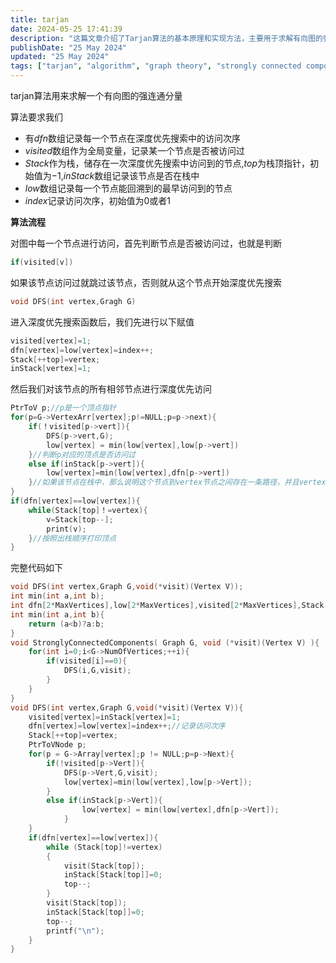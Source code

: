 ```yaml
---
title: tarjan
date: 2024-05-25 17:41:39
description: "这篇文章介绍了Tarjan算法的基本原理和实现方法，主要用于求解有向图的强连通分量。"
publishDate: "25 May 2024"
updated: "25 May 2024"
tags: ["tarjan", "algorithm", "graph theory", "strongly connected components"]
---
```


tarjan算法用来求解一个有向图的强连通分量

算法要求我们

- 有$dfn$数组记录每一个节点在深度优先搜索中的访问次序
- $visited$数组作为全局变量，记录某一个节点是否被访问过
- $Stack$作为栈，储存在一次深度优先搜索中访问到的节点,$top$为栈顶指针，初始值为$-1$,$inStack$数组记录该节点是否在栈中
- $low$数组记录每一个节点能回溯到的最早访问到的节点
- $index$记录访问次序，初始值为0或者1

**算法流程**

对图中每一个节点进行访问，首先判断节点是否被访问过，也就是判断

```c
if(visited[v])
```

如果该节点访问过就跳过该节点，否则就从这个节点开始深度优先搜索

```c
void DFS(int vertex,Gragh G)
```

进入深度优先搜索函数后，我们先进行以下赋值

```c
visited[vertex]=1;
dfn[vertex]=low[vertex]=index++;
Stack[++top]=vertex;
inStack[vertex]=1;
```

然后我们对该节点的所有相邻节点进行深度优先访问

```c
PtrToV p;//p是一个顶点指针
for(p=G->VertexArr[vertex];p!=NULL;p=p->next){
    if(！visited[p->vert]){
        DFS(p->vert,G);
        low[vertex] = min(low[vertex],low[p->vert])
    }//判断p对应的顶点是否访问过
    else if(inStack[p->vert]){
        low[vertex]=min(low[vertex],dfn[p->vert])
    }//如果该节点在栈中，那么说明这个节点到vertex节点之间存在一条路径，并且vertex到这个节点也存在一条路径，也就是说这两个节点之间存在一条回路，我们将其中访问次序靠前的视作树根，更新vertex能回溯到的最早访问的顶点
}
if(dfn[vertex]==low[vertex]){
    while(Stack[top]！=vertex){
        v=Stack[top--];
        print(v);
    }//按照出栈顺序打印顶点
}
```

完整代码如下

```c
void DFS(int vertex,Graph G,void(*visit)(Vertex V));
int min(int a,int b);
int dfn[2*MaxVertices],low[2*MaxVertices],visited[2*MaxVertices],Stack[2*MaxVertices],top=-1,index=0,inStack[2*MaxVertices];
int min(int a,int b){
    return (a<b)?a:b;
}
void StronglyConnectedComponents( Graph G, void (*visit)(Vertex V) ){
    for(int i=0;i<G->NumOfVertices;++i){
        if(visited[i]==0){
            DFS(i,G,visit);
        }
    }
}
void DFS(int vertex,Graph G,void(*visit)(Vertex V)){
    visited[vertex]=inStack[vertex]=1;
    dfn[vertex]=low[vertex]=index++;//记录访问次序
    Stack[++top]=vertex;
    PtrToVNode p;
    for(p = G->Array[vertex];p != NULL;p=p->Next){
        if(!visited[p->Vert]){
            DFS(p->Vert,G,visit);
            low[vertex]=min(low[vertex],low[p->Vert]);
        }
        else if(inStack[p->Vert]){
                low[vertex] = min(low[vertex],dfn[p->Vert]);
            }
    }
    if(dfn[vertex]==low[vertex]){
        while (Stack[top]!=vertex)
        {
            visit(Stack[top]);
            inStack[Stack[top]]=0;
            top--;
        }
        visit(Stack[top]);
        inStack[Stack[top]]=0;
        top--;
        printf("\n");
    }
}
```

